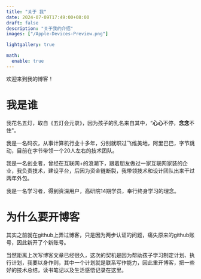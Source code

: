 ```yaml
---
title: "关于 我"
date: 2024-07-09T17:49:00+08:00
draft: false
description: "关于我的介绍"
images: ["/Apple-Devices-Preview.png"]

lightgallery: true

math:
  enable: true
---
```

欢迎来到我的博客！

# 我是谁

我花名五灯，取自《五灯会元录》，因为孩子的乳名来自其中，“**心心**不停，**念念**不住"。

我是一名码农，从事计算机行业十多年，分别就职过飞维美地，阿里巴巴，字节跳动，目前在字节带领一个20人左右的技术团队。

我是一名创业者，曾经在互联网+的浪潮下，跟着朋友做过一家互联网家装的企业，我负责技术，建设平台，后因为资金链断裂，我带领技术和设计团队出来干过两年外包。

我是一名学习者，得到资深用户，高研院14期学员，奉行终身学习的理念。

# 为什么要开博客

其实之前就在github上弄过博客，只是因为两步认证的问题，痛失原来的github账号，因此新开了个新账号。

当然距离上次写博客文章已经很久，这次的契机是因为帮助孩子学习制定计划、执行计划，我要以身作则，其中一个计划就是联系写作能力，因此重开博客，把一些好的技术总结，读书笔记以及生活感悟记录在这里。
